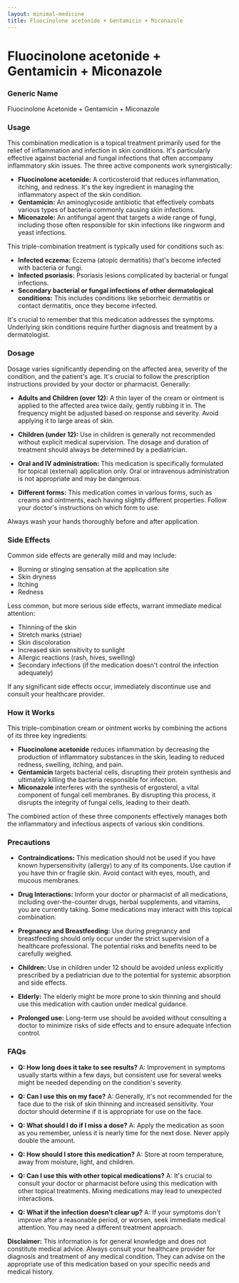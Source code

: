 ```yaml
---
layout: minimal-medicine
title: Fluocinolone acetonide + Gentamicin + Miconazole
---
```


# Fluocinolone acetonide + Gentamicin + Miconazole
### Generic Name
Fluocinolone Acetonide + Gentamicin + Miconazole

### Usage

This combination medication is a topical treatment primarily used for the relief of inflammation and infection in skin conditions.  It's particularly effective against bacterial and fungal infections that often accompany inflammatory skin issues. The three active components work synergistically:

* **Fluocinolone acetonide:** A corticosteroid that reduces inflammation, itching, and redness.  It's the key ingredient in managing the inflammatory aspect of the skin condition.
* **Gentamicin:** An aminoglycoside antibiotic that effectively combats various types of bacteria commonly causing skin infections.
* **Miconazole:** An antifungal agent that targets a wide range of fungi, including those often responsible for skin infections like ringworm and yeast infections.


This triple-combination treatment is typically used for conditions such as:

* **Infected eczema:**  Eczema (atopic dermatitis) that's become infected with bacteria or fungi.
* **Infected psoriasis:** Psoriasis lesions complicated by bacterial or fungal infections.
* **Secondary bacterial or fungal infections of other dermatological conditions:**  This includes conditions like seborrheic dermatitis or contact dermatitis, once they become infected.


It's crucial to remember that this medication addresses the symptoms. Underlying skin conditions require further diagnosis and treatment by a dermatologist.

### Dosage

Dosage varies significantly depending on the affected area, severity of the condition, and the patient's age.  It's crucial to follow the prescription instructions provided by your doctor or pharmacist.  Generally:

* **Adults and Children (over 12):** A thin layer of the cream or ointment is applied to the affected area twice daily, gently rubbing it in.  The frequency might be adjusted based on response and severity.  Avoid applying it to large areas of skin.

* **Children (under 12):**  Use in children is generally not recommended without explicit medical supervision.  The dosage and duration of treatment should always be determined by a pediatrician.

* **Oral and IV administration:**  This medication is specifically formulated for topical (external) application only. Oral or intravenous administration is not appropriate and may be dangerous.

* **Different forms:** This medication comes in various forms, such as creams and ointments, each having slightly different properties.  Follow your doctor's instructions on which form to use.

Always wash your hands thoroughly before and after application.


### Side Effects

Common side effects are generally mild and may include:

* Burning or stinging sensation at the application site
* Skin dryness
* Itching
* Redness

Less common, but more serious side effects, warrant immediate medical attention:

* Thinning of the skin
* Stretch marks (striae)
* Skin discoloration
* Increased skin sensitivity to sunlight
* Allergic reactions (rash, hives, swelling)
* Secondary infections (if the medication doesn't control the infection adequately)


If any significant side effects occur, immediately discontinue use and consult your healthcare provider.

### How it Works

This triple-combination cream or ointment works by combining the actions of its three key ingredients:

* **Fluocinolone acetonide** reduces inflammation by decreasing the production of inflammatory substances in the skin, leading to reduced redness, swelling, itching, and pain.
* **Gentamicin** targets bacterial cells, disrupting their protein synthesis and ultimately killing the bacteria responsible for infection.
* **Miconazole** interferes with the synthesis of ergosterol, a vital component of fungal cell membranes. By disrupting this process, it disrupts the integrity of fungal cells, leading to their death.

The combined action of these three components effectively manages both the inflammatory and infectious aspects of various skin conditions.

### Precautions

* **Contraindications:** This medication should not be used if you have known hypersensitivity (allergy) to any of its components.  Use caution if you have thin or fragile skin.  Avoid contact with eyes, mouth, and mucous membranes.
* **Drug Interactions:**  Inform your doctor or pharmacist of all medications, including over-the-counter drugs, herbal supplements, and vitamins, you are currently taking.  Some medications may interact with this topical combination.
* **Pregnancy and Breastfeeding:**  Use during pregnancy and breastfeeding should only occur under the strict supervision of a healthcare professional.  The potential risks and benefits need to be carefully weighed.
* **Children:** Use in children under 12 should be avoided unless explicitly prescribed by a pediatrician due to the potential for systemic absorption and side effects.
* **Elderly:** The elderly might be more prone to skin thinning and should use this medication with caution under medical guidance.

* **Prolonged use:**  Long-term use should be avoided without consulting a doctor to minimize risks of side effects and to ensure adequate infection control.

### FAQs

* **Q: How long does it take to see results?**  A:  Improvement in symptoms usually starts within a few days, but consistent use for several weeks might be needed depending on the condition's severity.

* **Q: Can I use this on my face?** A:  Generally, it's not recommended for the face due to the risk of skin thinning and increased sensitivity.  Your doctor should determine if it is appropriate for use on the face.

* **Q: What should I do if I miss a dose?**  A: Apply the medication as soon as you remember, unless it is nearly time for the next dose.  Never apply double the amount.

* **Q: How should I store this medication?** A: Store at room temperature, away from moisture, light, and children.


* **Q:  Can I use this with other topical medications?** A:  It's crucial to consult your doctor or pharmacist before using this medication with other topical treatments.  Mixing medications may lead to unexpected interactions.

* **Q: What if the infection doesn't clear up?** A:  If your symptoms don't improve after a reasonable period, or worsen, seek immediate medical attention.  You may need a different treatment approach.


**Disclaimer:** This information is for general knowledge and does not constitute medical advice. Always consult your healthcare provider for diagnosis and treatment of any medical condition.  They can advise on the appropriate use of this medication based on your specific needs and medical history.
